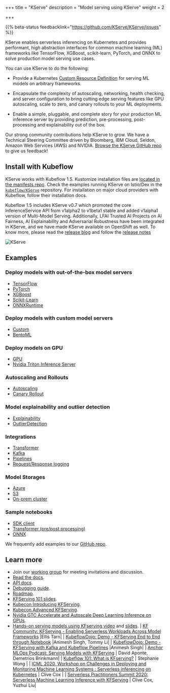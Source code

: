 +++
title = "KServe"
description = "Model serving using KServe"
weight = 2
 
+++
 
{{% beta-status
  feedbacklink="https://github.com/KServe/KServe/issues" %}}
 
KServe enables serverless inferencing on Kubernetes and provides performant, high abstraction interfaces for common machine learning (ML) frameworks like TensorFlow, XGBoost, scikit-learn, PyTorch, and ONNX to solve production model serving use cases.
 
You can use KServe to do the following:
 
* Provide a Kubernetes [Custom Resource Definition](https://kubernetes.io/docs/concepts/extend-kubernetes/api-extension/custom-resources/) for serving ML models on arbitrary frameworks.
 
* Encapsulate the complexity of autoscaling, networking, health checking, and server configuration to bring cutting edge serving features like GPU autoscaling, scale to zero, and canary rollouts to your ML deployments.
 
* Enable a simple, pluggable, and complete story for your production ML inference server by providing prediction, pre-processing, post-processing and explainability out of the box.
 
Our strong community contributions help KServe to grow. We have a Technical Steering Committee driven by Bloomberg, IBM Cloud, Seldon, Amazon Web Services (AWS) and NVIDIA. [Browse the KServe GitHub repo](https://github.com/KServe/KServe) to give us feedback!
 
## Install with Kubeflow
 
KServe works with Kubeflow 1.5. Kustomize installation files are [located in the manifests repo](https://github.com/kubeflow/manifests/tree/master/apps/KServe/upstream).
Check the examples running KServe on Istio/Dex in the [`kubeflow/KServe`](https://github.com/KServe/KServe/tree/master/docs/samples/istio-dex) repository. For installation on major cloud providers with Kubeflow, follow their installation docs.
 
Kubeflow 1.5 includes KServe v0.7 which promoted the core InferenceService API from v1alpha2 to v1beta1 stable and added v1alpha1 version of Multi-Model Serving. Additionally, LFAI Trusted AI Projects on AI Fairness, AI Explainability and Adversarial Robustness have been integrated in KServe, and we have made KServe available on OpenShift as well. To know more, please read the [release blog](https://kserve.github.io/website/blog/articles/2021-10-11-KServe-0.7-release/) and follow the [release notes](https://github.com/KServe/KServe/releases/tag/v0.7.0)
 
<img src="./kserve.png" alt="KServe">
 
## Examples
 
### Deploy models with out-of-the-box model servers
 
* [TensorFlow](https://github.com/KServe/KServe/tree/master/docs/samples/v1beta1/tensorflow)
* [PyTorch](https://github.com/KServe/KServe/tree/master/docs/samples/v1beta1/torchserve)
* [XGBoost](https://github.com/KServe/KServe/tree/master/docs/samples/v1beta1/xgboost)
* [Scikit-Learn](https://github.com/KServe/KServe/tree/master/docs/samples/v1beta1/sklearn/v2)
* [ONNXRuntime](https://github.com/KServe/KServe/tree/master/docs/samples/v1alpha2/onnx)
 
### Deploy models with custom model servers
 
* [Custom](https://github.com/KServe/KServe/tree/master/docs/samples/v1alpha2/custom)
* [BentoML](https://github.com/KServe/KServe/tree/master/docs/samples/bentoml)
 
### Deploy models on GPU
 
* [GPU](https://github.com/KServe/KServe/tree/master/docs/samples/accelerators)
* [Nvidia Triton Inference Server](https://github.com/KServe/KServe/tree/master/docs/samples/v1beta1/triton)
 
### Autoscaling and Rollouts
 
* [Autoscaling](https://github.com/KServe/KServe/tree/master/docs/samples/autoscaling)
* [Canary Rollout](https://github.com/KServe/KServe/tree/master/docs/samples/v1beta1/rollout)
 
### Model explainability and outlier detection
 
* [Explainability](https://github.com/KServe/KServe/tree/master/docs/samples/explanation/alibi)
* [OutlierDetection](https://github.com/KServe/KServe/tree/master/docs/samples/outlier-detection/alibi-detect/cifar10)
 
### Integrations
 
* [Transformer](https://github.com/KServe/KServe/tree/master/docs/samples/v1beta1/transformer/torchserve_image_transformer)
* [Kafka](https://github.com/KServe/KServe/tree/master/docs/samples/kafka)
* [Pipelines](https://github.com/KServe/KServe/tree/master/docs/samples/pipelines)
* [Request/Response logging](https://github.com/KServe/KServe/tree/master/docs/samples/logger)
 
### Model Storages
 
* [Azure](https://github.com/KServe/KServe/tree/master/docs/samples/storage/azure)
* [S3](https://github.com/KServe/KServe/tree/master/docs/samples/storage/s3)
* [On-prem cluster](https://github.com/KServe/KServe/tree/master/docs/samples/storage/pvc)
 
### Sample notebooks
 
* [SDK client](https://github.com/KServe/KServe/blob/master/docs/samples/client/kfserving_sdk_v1beta1_sample.ipynb)
* [Transformer (pre/post processing)](https://github.com/KServe/KServe/blob/master/docs/samples/v1alpha2/transformer/image_transformer/kfserving_sdk_transformer.ipynb)
* [ONNX](https://github.com/KServe/KServe/blob/master/docs/samples/v1alpha2/onnx/mosaic-onnx.ipynb)
 
We frequently add examples to our [GitHub repo](https://github.com/KServe/KServe/tree/master/docs/samples/).
 
## Learn more
 
* Join our [working group](https://groups.google.com/forum/#!forum/kfserving) for meeting invitations and discussion.
* [Read the docs](https://github.com/kubeflow/kfserving/tree/master/docs).
* [API docs](https://github.com/kubeflow/kfserving/tree/master/docs/apis/v1beta1/README.md).
* [Debugging guide](https://github.com/kubeflow/kfserving/blob/master/docs/KFSERVING_DEBUG_GUIDE.md).
* [Roadmap](https://github.com/kubeflow/kfserving/tree/master/ROADMAP.md).
* [KFServing 101 slides](https://drive.google.com/file/d/16oqz6dhY5BR0u74pi9mDThU97Np__AFb/view).
* [Kubecon Introducing KFServing](https://kccncna19.sched.com/event/UaZo/introducing-kfserving-serverless-model-serving-on-kubernetes-ellis-bigelow-google-dan-sun-bloomberg).
* [Kubecon Advanced KFServing](https://kccncna19.sched.com/event/UaVw/advanced-model-inferencing-leveraging-knative-istio-and-kubeflow-serving-animesh-singh-ibm-clive-cox-seldon).
* [Nvidia GTC Accelerate and Autoscale Deep Learning Inference on GPUs](https://developer.nvidia.com/gtc/2020/video/s22459-vid).
* [Hands-on serving models using KFserving video](https://youtu.be/VtZ9LWyJPdc) and [slides](https://www.slideshare.net/theofpa/serving-models-using-kfserving).
| [KF Community: KFServing - Enabling Serverless Workloads Across Model Frameworks](https://www.youtube.com/watch?v=hGIvlFADMhU) |Ellis Tarn|
| [KubeflowDojo: Demo - KFServing End to End through Notebook](https://www.youtube.com/watch?v=xg5ar6vSAXY) |Animesh Singh, Tommy Li|
| [KubeflowDojo: Demo - KFServing with Kafka and Kubeflow Pipelines](https://www.youtube.com/watch?v=sVs6gFUddII) |Animesh Singh|
| [Anchor MLOps Podcast: Serving Models with KFServing](https://anchor.fm/mlops/episodes/MLOps-Coffee-Sessions-1-Serving-Models-with-Kubeflow-efbht0) | David Aponte, Demetrios Brinkmann|
| [Kubeflow 101: What is KFserving?](https://www.youtube.com/watch?v=lj_X2ND2BBI) | Stephanie Wong |
| [ICML 2020, Workshop on Challenges in Deploying and Monitoring Machine Learning Systems : Serverless inferencing on Kubernetes](https://slideslive.com/38931706/serverless-inferencing-on-kubernetes?ref=account-folder-55868-folders) | Clive Cox |
| [Serverless Practitioners Summit 2020: Serverless Machine Learning Inference with KFServing](https://www.youtube.com/watch?v=HlKOOgY5OyA) | Clive Cox, Yuzhui Liu|
